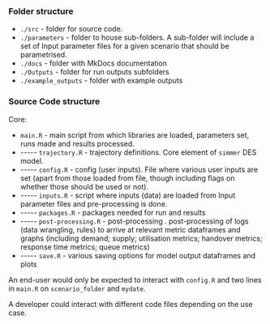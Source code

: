 ### Folder structure

- `./src` - folder for source code.
- `./parameters` - folder to house sub-folders. A sub-folder will include a set of Input parameter files for a given scenario that should be parametrised.
- `./docs` - folder with MkDocs documentation
- `./Outputs` - folder for run outputs subfolders
- `./example_outputs` - folder with example outputs


### Source Code structure

Core:

- `main.R` - main script from which libraries are loaded, parameters set, runs made and results processed.
- ----- `trajectory.R` - trajectory definitions. Core element of `simmer` DES model.
- ----- `config.R` - config (user inputs). File where various user inputs are set (apart from those loaded from file, though including flags on whether those should be used or not).
- ----- `inputs.R` - script where inputs (data) are loaded from Input parameter files and pre-processing is done.
- ----- `packages.R` - packages needed for run and results
- ----- `post-processing.R` - post-processing . post-processing of logs (data wrangling, rules) to arrive at relevant metric dataframes and graphs (including demand; supply; utilisation metrics; handover metrics; response time metrics; queue metrics)
- ----- `save.R` - various saving options for model output dataframes and plots

An end-user would only be expected to interact with `config.R` and two lines in `main.R` on `scenario_folder` and `mydate`.

A developer could interact with different code files depending on the use case.

